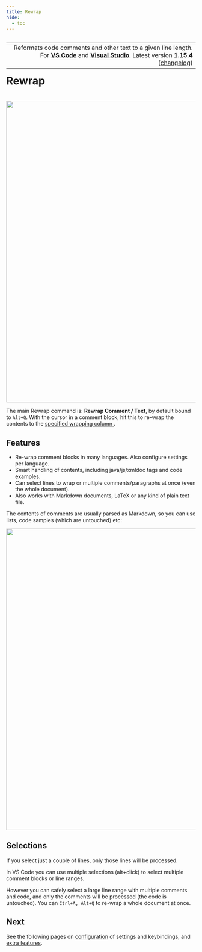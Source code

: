 ```yaml
---
title: Rewrap
hide:
  - toc
---
```

<style>
    .md-typeset h1 { font-size: 2.5em; font-weight: bold; }
    .md-content__button { display: none }
</style>

<!-- START README -->
<table class="topright" align="right"><tr><td align="right">
Reformats code comments and other text to a given line length.<br/>
For <a href="https://marketplace.visualstudio.com/items?itemName=stkb.rewrap">
  <b>VS Code</b></a>
and <a href="https://marketplace.visualstudio.com/items?itemName=stkb.Rewrap-18980">
  <b>Visual Studio</b></a>.
Latest version <b>1.15.4</b>
  (<a href="https://github.com/stkb/vscode-rewrap/releases">changelog</a>)
</td></tr></table>

# Rewrap

<br/>
<img src="https://stkb.github.io/Rewrap/images/example.svg" width="800px"/><br/>

The main Rewrap command is: **Rewrap Comment / Text**, by default bound to `Alt+Q`. With
the cursor in a comment block, hit this to re-wrap the contents to the [specified wrapping
column ](https://stkb.github.io/Rewrap/Configuration/#wrapping-column).

## Features

* Re-wrap comment blocks in many languages. Also configure settings per language.
* Smart handling of contents, including java/js/xmldoc tags and code examples.
* Can select lines to wrap or multiple comments/paragraphs at once (even the whole document).
* Also works with Markdown documents, LaTeX or any kind of plain text file.

The contents of comments are usually parsed as Markdown, so you can use lists, code
samples (which are untouched) etc:

<img src="https://stkb.github.io/Rewrap/images/example1.svg" width="800px"/>

<div style="display: none">
<b><a href="https://stkb.github.io/Rewrap/">Read more...</a></b>
</div>
<!-- END README -->

## Selections

If you select just a couple of lines, only those lines will be processed.

In VS Code you can use multiple selections (alt+click) to select multiple comment blocks
or line ranges.

However you can safely select a large line range with multiple comments and code, and only
the comments will be processed (the code is untouched). You can `Ctrl+A, Alt+Q` to re-wrap
a whole document at once.


## Next

See the following pages on [configuration](configuration.md) of settings and keybindings,
and [extra features](extra-features.md).
